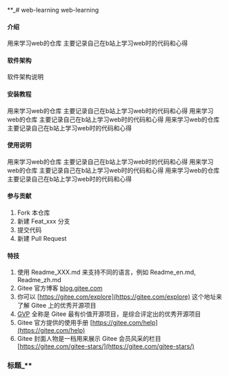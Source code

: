  **_# web-learning
web-learning
#### 介绍
用来学习web的仓库 主要记录自己在b站上学习web时的代码和心得

#### 软件架构
软件架构说明


#### 安装教程

用来学习web的仓库 主要记录自己在b站上学习web时的代码和心得
用来学习web的仓库 主要记录自己在b站上学习web时的代码和心得
用来学习web的仓库 主要记录自己在b站上学习web时的代码和心得


#### 使用说明
用来学习web的仓库 主要记录自己在b站上学习web时的代码和心得
用来学习web的仓库 主要记录自己在b站上学习web时的代码和心得
用来学习web的仓库 主要记录自己在b站上学习web时的代码和心得


#### 参与贡献

1.  Fork 本仓库
2.  新建 Feat_xxx 分支
3.  提交代码
4.  新建 Pull Request


#### 特技

1.  使用 Readme\_XXX.md 来支持不同的语言，例如 Readme\_en.md, Readme\_zh.md
2.  Gitee 官方博客 [blog.gitee.com](https://blog.gitee.com)
3.  你可以 [https://gitee.com/explore](https://gitee.com/explore) 这个地址来了解 Gitee 上的优秀开源项目
4.  [GVP](https://gitee.com/gvp) 全称是 Gitee 最有价值开源项目，是综合评定出的优秀开源项目
5.  Gitee 官方提供的使用手册 [https://gitee.com/help](https://gitee.com/help)
6.  Gitee 封面人物是一档用来展示 Gitee 会员风采的栏目 [https://gitee.com/gitee-stars/](https://gitee.com/gitee-stars/)
### 标题_** 